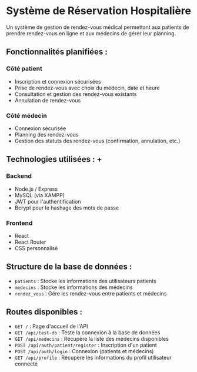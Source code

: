 # Système de Réservation Hospitalière

Un système de gestion de rendez-vous médical permettant aux patients de prendre rendez-vous en ligne et aux médecins de gérer leur planning.


## Fonctionnalités planifiées :

### Côté patient
- Inscription et connexion sécurisées
- Prise de rendez-vous avec choix du médecin, date et heure
- Consultation et gestion des rendez-vous existants
- Annulation de rendez-vous

### Côté médecin
- Connexion sécurisée
- Planning des rendez-vous
- Gestion des statuts des rendez-vous (confirmation, annulation, etc.)


## Technologies utilisées : +

### Backend
- Node.js / Express
- MySQL (via XAMPP)
- JWT pour l'authentification
- Bcrypt pour le hashage des mots de passe

### Frontend
- React
- React Router
- CSS personnalisé


##  Structure de la base de données :

- `patients` : Stocke les informations des utilisateurs patients
- `medecins` : Stocke les informations des médecins
- `rendez_vous` : Gère les rendez-vous entre patients et médecins


## Routes disponibles :
- `GET /` : Page d'accueil de l'API
- `GET /api/test-db` : Teste la connexion à la base de données
- `GET /api/medecins` : Récupère la liste des médecins disponibles
- `POST /api/auth/patient/register` : Inscription d'un patient
- `POST /api/auth/login` : Connexion (patients et médecins)
- `GET /api/profile` : Récupère les informations du profil utilisateur connecté